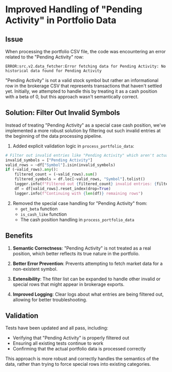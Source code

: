 # Improved Handling of "Pending Activity" in Portfolio Data

## Issue

When processing the portfolio CSV file, the code was encountering an error related to the "Pending Activity" row:

```
ERROR:src.v2.data_fetcher:Error fetching data for Pending Activity: No historical data found for Pending Activity
```

"Pending Activity" is not a valid stock symbol but rather an informational row in the brokerage CSV that represents transactions that haven't settled yet. Initially, we attempted to handle this by treating it as a cash position with a beta of 0, but this approach wasn't semantically correct.

## Solution: Filter Out Invalid Symbols

Instead of treating "Pending Activity" as a special case cash position, we've implemented a more robust solution by filtering out such invalid entries at the beginning of the data processing pipeline.

1. Added explicit validation logic in `process_portfolio_data`:

```python
# Filter out invalid entries like "Pending Activity" which aren't actual positions
invalid_symbols = ["Pending Activity"]
valid_rows = ~df["Symbol"].isin(invalid_symbols)
if (~valid_rows).any():
    filtered_count = (~valid_rows).sum()
    filtered_symbols = df.loc[~valid_rows, "Symbol"].tolist()
    logger.info(f"Filtered out {filtered_count} invalid entries: {filtered_symbols}")
    df = df[valid_rows].reset_index(drop=True)
    logger.info(f"Continuing with {len(df)} remaining rows")
```

2. Removed the special case handling for "Pending Activity" from:
   - `get_beta` function
   - `is_cash_like` function
   - The cash position handling in `process_portfolio_data`

## Benefits

1. **Semantic Correctness**: "Pending Activity" is not treated as a real position, which better reflects its true nature in the portfolio.

2. **Better Error Prevention**: Prevents attempting to fetch market data for a non-existent symbol.

3. **Extensibility**: The filter list can be expanded to handle other invalid or special rows that might appear in brokerage exports.

4. **Improved Logging**: Clear logs about what entries are being filtered out, allowing for better troubleshooting.

## Validation

Tests have been updated and all pass, including:
- Verifying that "Pending Activity" is properly filtered out
- Ensuring all existing tests continue to work
- Confirming that the actual portfolio data is processed correctly

This approach is more robust and correctly handles the semantics of the data, rather than trying to force special rows into existing categories. 
